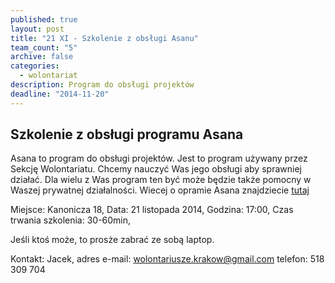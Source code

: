 ```yaml
---
published: true
layout: post
title: "21 XI - Szkolenie z obsługi Asanu"
team_count: "5"
archive: false
categories: 
  - wolontariat
description: Program do obsługi projektów
deadline: "2014-11-20"
---
```


## Szkolenie z obsługi programu Asana

Asana to program do obsługi projektów.
Jest to program używany przez Sekcję Wolontariatu. Chcemy nauczyć Was jego obsługi aby sprawniej działać. Dla wielu z Was program ten być może będzie także pomocny w Waszej prywatnej działalności.
Wiecej o opramie Asana znajdziecie [tutaj](https://asana.com/guide/learn)

Miejsce: Kanonicza 18,
Data: 21 listopada 2014,
Godzina: 17:00,
Czas trwania szkolenia: 30-60min,

Jeśli ktoś może, to prosże zabrać ze sobą laptop.

Kontakt: Jacek, 
adres e-mail:  wolontariusze.krakow@gmail.com
telefon: 518 309 704